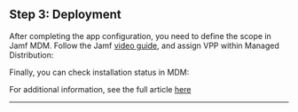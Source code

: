 ## Step 3: Deployment

After completing the app configuration, you need to define the scope in Jamf MDM. Follow the Jamf [video guide](https://trainingcatalog.jamf.com/device-scope/552567), and assign VPP within Managed Distribution:



Finally, you can check installation status in MDM:

For additional information, see the full article [here](https://support.optisigns.com/hc/en-us/articles/31695220475283)

---
